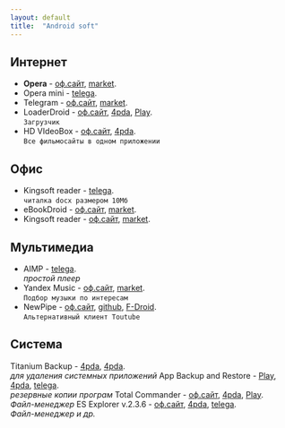 ```yaml
---
layout: default
title:  "Android soft"
---
```



## Интернет
* **Opera** - 
[оф.сайт](http://opera.com),
[market](#).
* Opera mini - 
[telega](http://opera.com).
* Telegram - 
[оф.сайт](http://opera.com),
[market](#).
* LoaderDroid - 
[оф.сайт](#),
[4pda](#),
[Play](#).  
`Загрузчик`
* HD VIdeoBox - 
[оф.сайт](#),
[4pda](#).  
`Все фильмосайты в одном приложении`

## Офис
* Kingsoft reader - 
[telega](http://t.me).  
`читалка docx размером 10Мб`
* eBookDroid - 
[оф.сайт](http://opera.com),
[market](#).  
* Kingsoft reader - 
[оф.сайт](http://opera.com),
[market](#).  

## Мультимедиа
* AIMP - 
[telega](http://t.me).  
*простой плеер*
* Yandex Music - 
[оф.сайт](http://opera.com),
[market](#).  
`Подбор музыки по интересам`
* NewPipe - 
[оф.сайт](http://opera.com),
[github](http://opera.com),
[F-Droid](#).  
`Альтернативный клиент Toutube`

## Система 
Titanium Backup - 
[4pda](#),
[4pda](#).  
*для удаления системных приложений*
App Backup and Restore - 
[Play](#),
[4pda](#),
[telega](#).  
*резервные копии програм*
Total Commander - 
[оф.сайт](#),
[4pda](#),
[Play](#).  
*Файл-менеджер*
ES Explorer v.2.3.6 - 
[оф.сайт](#),
[4pda](#),
[telega](#).  
*Файл-менеджер и др.*

<!--

## Офис

**Название** | **Ссылки** | **Описание**	
:--- | --- | ---
WPS Office | [Play](#) | Офис от китайцев 
EBookDroid | [Play](#) | Всеядная читалка 


## Мультимедиа

**Название** | **Ссылки** | **Описание**  
:--- |--- | ---
AIMP | [оф.сайт](#) - [4pda](#) - [Play](#) | Простой и удобный плеер
Яндекс.Музыка | [Play](#) | Музыка по альбомам за $$
NewPipe | [GitHub](#) - [4pda](#) - [F-Droid](#) | Легкий клиент Youtube


### Инет

| **Название** | **Ссылки** | **Описание** |
| :--- | :--- | :---
| Opera | [оф.сайт](#) - [4pda](#) - [Play](#) | Браузер |
| LoaderDroid | [оф.сайт](#) - [4pda](#) - [Play](#) | Загрузчик |
| AIMP | [оф.сайт](#) - [4pda](#) - [Play](#) | Простой и удобный плеер |
| HD VIdeoBox | [оф.сайт](#) - [4pda](#) | Все фильмосайты в одном приложении |

## Система

**Название** | **Ссылки** | **Описание**
------------ | ---------- | ------------
Titanium Backup | [4pda](#) | резервные копии файлов
App Backup and Restore | [Play](#) - [4pda](#) - [telega](#) | резервные копии програм
Total Commander | [оф.сайт](#) - [4pda](#) - [Play](#) | Файл-менеджер
ES Explorer v.2.3.6  | [оф.сайт](#) - [4pda](#) - [telega](#) | Файл-менеджер и др.




-->



<script>
function nnm(name){
window.open("http://nnm-club.me/forum/tracker.php?nm="+name);
}
</script>
